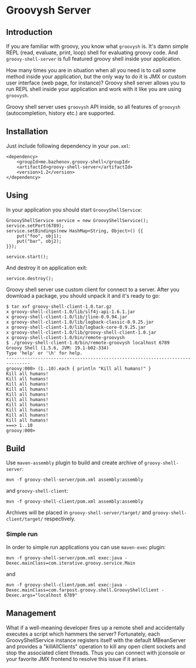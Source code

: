 Groovysh Server
===============

Introduction
------------

If you are familiar with groovy, you know what `groovysh` is. It's damn simple REPL (read, evaluate, print, loop) shell for evaluating
groovy code. And `groovy-shell-server` is full featured groovy shell inside your application.

How many times you are in situation when all you need is to call some method inside your application, but the only way to do it
is JMX or custom user interface (web page, for instance)? Groovy shell server allows you to run REPL shell inside your application
and work with it like you are using `groovysh`.

Groovy shell server uses `groovysh` API inside, so all features of `groovysh` (autocompletion, history etc.) are supported.

Installation
------------

Just include following dependency in your `pom.xml`:

	<dependency>
		<groupId>me.bazhenov.groovy-shell</groupId>
		<artifactId>groovy-shell-server</artifactId>
		<version>1.2</version>
	</dependency>

Using
-----

In your application you should start `GroovyShellService`:

	GroovyShellService service = new GroovyShellService();
	service.setPort(6789);
	service.setBindings(new HashMap<String, Object>() {{
		put("foo", obj1);
		put("bar", obj2);
	}});
								
	service.start();

And destroy it on application exit:

	service.destroy();

Groovy shell server use custom client for connect to a server. After you download a package, you should unpack it
and it's ready to go:

	$ tar xvf groovy-shell-client-1.0.tar.gz 
	x groovy-shell-client-1.0/lib/slf4j-api-1.6.1.jar
	x groovy-shell-client-1.0/lib/jline-0.9.94.jar
	x groovy-shell-client-1.0/lib/logback-classic-0.9.25.jar
	x groovy-shell-client-1.0/lib/logback-core-0.9.25.jar
	x groovy-shell-client-1.0/lib/groovy-shell-client-1.0.jar
	x groovy-shell-client-1.0/bin/remote-groovysh
	$ ./groovy-shell-client-1.0/bin/remote-groovysh localhost 6789
	Groovy Shell (1.5.6, JVM: 19.1-b02-334)
	Type 'help' or '\h' for help.
	-------------------------------------------------------------------------------
	groovy:000> (1..10).each { println "Kill all humans!" }
	Kill all humans!
	Kill all humans!
	Kill all humans!
	Kill all humans!
	Kill all humans!
	Kill all humans!
	Kill all humans!
	Kill all humans!
	Kill all humans!
	Kill all humans!
	===> 1..10
	groovy:000>

Build
-----
Use `maven-assembly` plugin to build and create archive of `groovy-shell-server`:

	mvn -f groovy-shell-server/pom.xml assembly:assembly

and `groovy-shell-client`:

	mvn -f groovy-shell-client/pom.xml assembly:assembly

Archives will be placed in `groovy-shell-server/target/` and `groovy-shell-client/target/` respectively.

### Simple run

In order to simple run applications you can use `maven-exec` plugin:

	mvn -f groovy-shell-server/pom.xml exec:java -Dexec.mainClass=com.iterative.groovy.service.Main

and

	mvn -f groovy-shell-client/pom.xml exec:java -Dexec.mainClass=com.farpost.groovy.shell.GroovyShellClient -Dexec.args="localhost 6789"

Management
----------

What if a well-meaning developer fires up a remote shell and accidentally executes a script which hammers the server?  Fortunately, 
each GroovyShellService instance registers itself with the default MBeanServer and provides a "killAllClients" operation to kill
any open client sockets and stop the associated client threads.  Thus you can connect with jconsole or your favorite JMX frontend
to resolve this issue if it arises.
